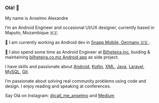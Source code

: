 ### Olá! 👋

My name is Anselmo Alexandre

I’m an Android Engineer and occasional UI/UX designer, currently based in Maputo, Mozambique 🇲🇿.

🔭 I am currently working as Android dev in [Snapp Mobile, Germany 🇩🇪 ](https://snappmobile.io).

🔭 I also spend some time as Android Engineer at [Bilheteira Inc](https://www.bilheteira.co.mz), buiding & maintaining [bilheteira.co.mz Android app](https://play.google.com/store/apps/details?id=mz.co.bilheteira.bilheteira) as side project.

I have skills and passionate about [Android](https://github.com/topics/android), [Kotlin](https://github.com/topics/kotlin), [XML](https://github.com/topics/xml), [Java](https://github.com/topics/java), [Laravel](https://github.com/topics/laravel), [MySQL](https://github.com/topics/mysql), [Git](https://github.com/topics/git).

I’m passionate about solving real community problems using code and design. I enjoy reading and speaking at conferences.

Say Olá on Instagram: [@call_me_anselmo](https://www.instagram.com/call_me_anselmo/) and [Medium](https://medium.com/@anselmoalexandre)
